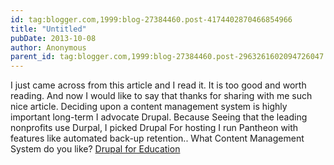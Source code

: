 ```yaml
---
id: tag:blogger.com,1999:blog-27384460.post-4174402870466854966
title: "Untitled"
pubDate: 2013-10-08
author: Anonymous
parent_id: tag:blogger.com,1999:blog-27384460.post-2963261602094726047
---
```


I just came across from this article and I read it. It is too good and worth reading. And now I would like to say that thanks for sharing with me such nice article. Deciding upon a content management system is highly important long-term I advocate Drupal. Because Seeing that the leading nonprofits use Durpal, I picked Drupal For hosting I run Pantheon with features like automated back-up retention.. What Content Management System do you like?
[Drupal for Education](https://drupal.org/marketplace/pantheon-systems)